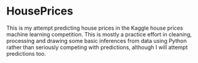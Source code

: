 # HousePrices
This is my attempt predicting house prices in the Kaggle house prices machine learning competition. This is mostly a practice effort in cleaning, processing and drawing some basic inferences from data using Python rather than seriously competing with predictions, although I will attempt predictions too.
